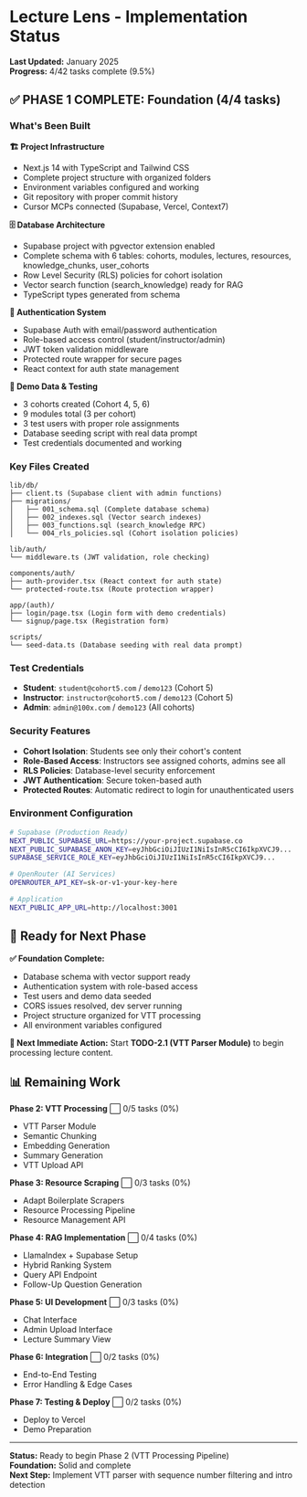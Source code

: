 # Lecture Lens - Implementation Status

**Last Updated:** January 2025  
**Progress:** 4/42 tasks complete (9.5%)

## ✅ **PHASE 1 COMPLETE: Foundation (4/4 tasks)**

### What's Been Built

**🏗️ Project Infrastructure**
- Next.js 14 with TypeScript and Tailwind CSS
- Complete project structure with organized folders
- Environment variables configured and working
- Git repository with proper commit history
- Cursor MCPs connected (Supabase, Vercel, Context7)

**🗄️ Database Architecture**
- Supabase project with pgvector extension enabled
- Complete schema with 6 tables: cohorts, modules, lectures, resources, knowledge_chunks, user_cohorts
- Row Level Security (RLS) policies for cohort isolation
- Vector search function (search_knowledge) ready for RAG
- TypeScript types generated from schema

**🔐 Authentication System**
- Supabase Auth with email/password authentication
- Role-based access control (student/instructor/admin)
- JWT token validation middleware
- Protected route wrapper for secure pages
- React context for auth state management

**👥 Demo Data & Testing**
- 3 cohorts created (Cohort 4, 5, 6)
- 9 modules total (3 per cohort)
- 3 test users with proper role assignments
- Database seeding script with real data prompt
- Test credentials documented and working

### Key Files Created

```
lib/db/
├── client.ts (Supabase client with admin functions)
├── migrations/
│   ├── 001_schema.sql (Complete database schema)
│   ├── 002_indexes.sql (Vector search indexes)
│   ├── 003_functions.sql (search_knowledge RPC)
│   └── 004_rls_policies.sql (Cohort isolation policies)

lib/auth/
└── middleware.ts (JWT validation, role checking)

components/auth/
├── auth-provider.tsx (React context for auth state)
└── protected-route.tsx (Route protection wrapper)

app/(auth)/
├── login/page.tsx (Login form with demo credentials)
└── signup/page.tsx (Registration form)

scripts/
└── seed-data.ts (Database seeding with real data prompt)
```

### Test Credentials

- **Student**: `student@cohort5.com` / `demo123` (Cohort 5)
- **Instructor**: `instructor@cohort5.com` / `demo123` (Cohort 5)
- **Admin**: `admin@100x.com` / `demo123` (All cohorts)

### Security Features

- **Cohort Isolation**: Students see only their cohort's content
- **Role-Based Access**: Instructors see assigned cohorts, admins see all
- **RLS Policies**: Database-level security enforcement
- **JWT Authentication**: Secure token-based auth
- **Protected Routes**: Automatic redirect to login for unauthenticated users

### Environment Configuration

```bash
# Supabase (Production Ready)
NEXT_PUBLIC_SUPABASE_URL=https://your-project.supabase.co
NEXT_PUBLIC_SUPABASE_ANON_KEY=eyJhbGciOiJIUzI1NiIsInR5cCI6IkpXVCJ9...
SUPABASE_SERVICE_ROLE_KEY=eyJhbGciOiJIUzI1NiIsInR5cCI6IkpXVCJ9...

# OpenRouter (AI Services)
OPENROUTER_API_KEY=sk-or-v1-your-key-here

# Application
NEXT_PUBLIC_APP_URL=http://localhost:3001
```

## 🚀 **Ready for Next Phase**

**✅ Foundation Complete:**
- Database schema with vector support ready
- Authentication system with role-based access
- Test users and demo data seeded
- CORS issues resolved, dev server running
- Project structure organized for VTT processing
- All environment variables configured

**🎯 Next Immediate Action:** Start **TODO-2.1 (VTT Parser Module)** to begin processing lecture content.

## 📊 **Remaining Work**

**Phase 2: VTT Processing** ⬜ 0/5 tasks (0%)
- VTT Parser Module
- Semantic Chunking
- Embedding Generation
- Summary Generation
- VTT Upload API

**Phase 3: Resource Scraping** ⬜ 0/3 tasks (0%)
- Adapt Boilerplate Scrapers
- Resource Processing Pipeline
- Resource Management API

**Phase 4: RAG Implementation** ⬜ 0/4 tasks (0%)
- LlamaIndex + Supabase Setup
- Hybrid Ranking System
- Query API Endpoint
- Follow-Up Question Generation

**Phase 5: UI Development** ⬜ 0/3 tasks (0%)
- Chat Interface
- Admin Upload Interface
- Lecture Summary View

**Phase 6: Integration** ⬜ 0/2 tasks (0%)
- End-to-End Testing
- Error Handling & Edge Cases

**Phase 7: Testing & Deploy** ⬜ 0/2 tasks (0%)
- Deploy to Vercel
- Demo Preparation

---

**Status:** Ready to begin Phase 2 (VTT Processing Pipeline)  
**Foundation:** Solid and complete  
**Next Step:** Implement VTT parser with sequence number filtering and intro detection
